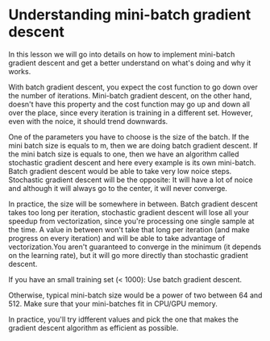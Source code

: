 # Understanding mini-batch gradient descent

In this lesson we will go into details on how to implement mini-batch gradient descent and get a better understand on what's doing and why it works.

With batch gradient descent, you expect the cost function to go down over the number of iterations. Mini-batch gradient descent, on the other hand, doesn't have this property and the cost function may go up and down all over the place, since every iteration is training in a different set. However, even with the noice, it should trend downwards.

One of the parameters you have to choose is the size of the batch. If the mini batch size is equals to m, then we are doing batch gradient descent. If the mini batch size is equals to one, then we have an algorithm called stochastic gradient descent and here every example is its own mini-batch. Batch gradient descent would be able to take very low noice steps. Stochastic gradient descent will be the opposite: It will have a lot of noice and although it will always go to the center, it will never converge.

In practice, the size will be somewhere in between. Batch gradient descent takes too long per iteration, stochastic gradient descent will lose all your speedup from vectorization, since you're processing one single sample at the time. A value in between won't take that long per iteration (and make progress on every iteration) and will be able to take advantage of vectorization.You aren't guaranteed to converge in the minimum (it depends on the learning rate), but it will go more directly than stochastic gradient descent.

If you have an small training set (< 1000): Use batch gradient descent.

Otherwise, typical mini-batch size would be a power of two between 64 and 512. Make sure that your mini-batches fit in CPU/GPU memory.

In practice, you'll try idfferent values and pick the one that makes the gradient descent algorithm as efficient as possible.
